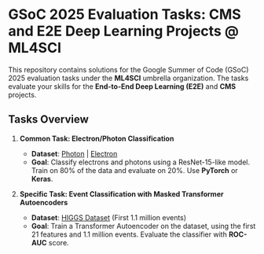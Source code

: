 # GSoC 2025 Evaluation Tasks: CMS and E2E Deep Learning Projects @ ML4SCI

This repository contains solutions for the Google Summer of Code (GSoC) 2025 evaluation tasks under the **ML4SCI** umbrella organization. The tasks evaluate your skills for the **End-to-End Deep Learning (E2E)** and **CMS** projects.

## Tasks Overview

1. **Common Task: Electron/Photon Classification**
   - **Dataset**: [Photon](https://cernbox.cern.ch/index.php/s/AtBT8y4MiQYFcgc) | [Electron](https://cernbox.cern.ch/index.php/s/FbXw3V4XNyYB3oA)
   - **Goal**: Classify electrons and photons using a ResNet-15-like model. Train on 80% of the data and evaluate on 20%. Use **PyTorch** or **Keras**.
   
2. **Specific Task: Event Classification with Masked Transformer Autoencoders**
   - **Dataset**: [HIGGS Dataset](https://archive.ics.uci.edu/dataset/280/higgs) (First 1.1 million events)
   - **Goal**: Train a Transformer Autoencoder on the dataset, using the first 21 features and 1.1 million events. Evaluate the classifier with **ROC-AUC** score.
